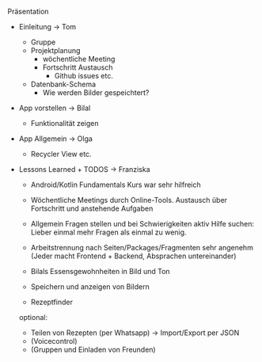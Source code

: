 Präsentation

- Einleitung -> Tom
    - Gruppe
    - Projektplanung
        - wöchentliche Meeting
        - Fortschritt Austausch
            - Github issues etc.
    - Datenbank-Schema
        - Wie werden Bilder gespeichtert?

- App vorstellen -> Bilal
    - Funktionalität zeigen

- App Allgemein -> Olga
    - Recycler View etc.

- Lessons Learned + TODOS -> Franziska

    - Android/Kotlin Fundamentals Kurs war sehr hilfreich
    - Wöchentliche Meetings durch Online-Tools. Austausch über Fortschritt und anstehende Aufgaben
    - Allgemein Fragen stellen und bei Schwierigkeiten aktiv Hilfe suchen: Lieber einmal mehr Fragen als einmal zu wenig.
    - Arbeitstrennung nach Seiten/Packages/Fragmenten sehr angenehm (Jeder macht Frontend + Backend, Absprachen untereinander)
    - Bilals Essensgewohnheiten in Bild und Ton



    - Speichern und anzeigen von Bildern
    - Rezeptfinder

    optional:
    - Teilen von Rezepten (per Whatsapp) -> Import/Export per JSON
    - (Voicecontrol)
    - (Gruppen und Einladen von Freunden)